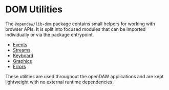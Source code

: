 # DOM Utilities

The `@opendaw/lib-dom` package contains small helpers for working with
browser APIs. It is split into focused modules that can be imported
individually or via the package entrypoint.

- [Events](./events.md)
- [Streams](./streams.md)
- [Keyboard](./keyboard.md)
- [Graphics](./graphics.md)
- [Errors](./errors.md)

These utilities are used throughout the openDAW applications and are kept
lightweight with no external runtime dependencies.
